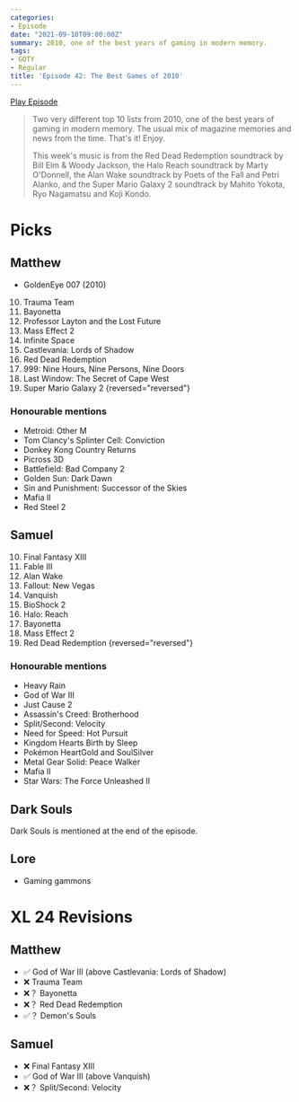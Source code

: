```yaml
---
categories:
- Episode
date: "2021-09-10T09:00:00Z"
summary: 2010, one of the best years of gaming in modern memory.
tags:
- GOTY
- Regular
title: 'Episode 42: The Best Games of 2010'
---
```


[Play Episode](https://shows.acast.com/the-back-page-a-video-games-podcast/episodes/6249ec71be92a6001320e9b0)
> Two very different top 10 lists from 2010, one of the best years of gaming in modern memory. The usual mix of magazine memories and news from the time. That's it! Enjoy.
>
> This week's music is from the Red Dead Redemption soundtrack by Bill Elm & Woody Jackson, the Halo Reach soundtrack by Marty O'Donnell, the Alan Wake soundtrack by Poets of the Fall and Petri Alanko, and the Super Mario Galaxy 2 soundtrack by Mahito Yokota, Ryo Nagamatsu and Koji Kondo.

# Picks

## Matthew

- GoldenEye 007 (2010)

10. Trauma Team
9. Bayonetta
8. Professor Layton and the Lost Future
7. Mass Effect 2
6. Infinite Space
5. Castlevania: Lords of Shadow
4. Red Dead Redemption
3. 999: Nine Hours, Nine Persons, Nine Doors
2. Last Window: The Secret of Cape West
1. Super Mario Galaxy 2
{reversed="reversed"}

### Honourable mentions

- Metroid: Other M
- Tom Clancy's Splinter Cell: Conviction
- Donkey Kong Country Returns
- Picross 3D
- Battlefield: Bad Company 2
- Golden Sun: Dark Dawn
- Sin and Punishment: Successor of the Skies
- Mafia II
- Red Steel 2

## Samuel

10. Final Fantasy XIII
9. Fable III
8. Alan Wake
7. Fallout: New Vegas
6. Vanquish
5. BioShock 2
4. Halo: Reach
3. Bayonetta
2. Mass Effect 2
1. Red Dead Redemption
{reversed="reversed"}

### Honourable mentions

- Heavy Rain
- God of War III
- Just Cause 2
- Assassin's Creed: Brotherhood
- Split/Second: Velocity
- Need for Speed: Hot Pursuit
- Kingdom Hearts Birth by Sleep
- Pokémon HeartGold and SoulSilver
- Metal Gear Solid: Peace Walker
- Mafia II
- Star Wars: The Force Unleashed II

## Dark Souls

Dark Souls is mentioned at the end of the episode.

## Lore
- Gaming gammons

# XL 24 Revisions

## Matthew
- ✅ God of War III (above Castlevania: Lords of Shadow)
- ❌ Trauma Team
- ❌？ Bayonetta
- ❌？ Red Dead Redemption
- ✅？ Demon's Souls

## Samuel
- ❌ Final Fantasy XIII
- ✅ God of War III (above Vanquish)
- ❌？ Split/Second: Velocity